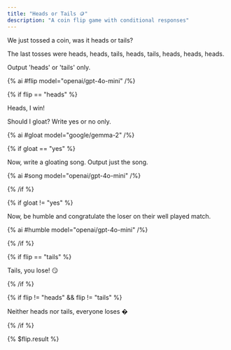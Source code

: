 ```yaml
---
title: "Heads or Tails 🪙"
description: "A coin flip game with conditional responses"
---
```


We just tossed a coin, was it heads or tails?

The last tosses were heads, heads, tails, heads, tails, heads, heads, heads.

Output 'heads' or 'tails' only.

{% ai #flip model="openai/gpt-4o-mini" /%}

<!-- We reference the value of the flip in this if-else block -->

{% if flip == "heads" %}

Heads, I win!

Should I gloat? Write yes or no only.

{% ai #gloat model="google/gemma-2" /%}

<!-- It's possible to nest container blocks inside other container blocks. In fact you can put all the same things in the body of a container block as you can in a prompt -->

{% if gloat == "yes" %}

Now, write a gloating song. Output just the song.

{% ai #song model="openai/gpt-4o-mini" /%}

{% /if %}

{% if gloat != "yes" %}

Now, be humble and congratulate the loser on their well played match.

{% ai #humble model="openai/gpt-4o-mini" /%}

{% /if %}

{% if flip == "tails" %}

Tails, you lose! 😏

{% /if %}

{% if flip != "heads" && flip != "tails" %}

Neither heads nor tails, everyone loses �

{% /if %}

{% $flip.result %}